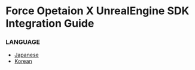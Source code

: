 # Force Opetaion X UnrealEngine SDK Integration Guide

### LANGUAGE
* [Japanese](./lang/ja/)
* [Korean](./lang/ko)
